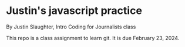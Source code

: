 # Justin's javascript practice

By Justin Slaughter, Intro Coding for Journalists class

This repo is a class assignment to learn git. It is due February 23, 2024.

